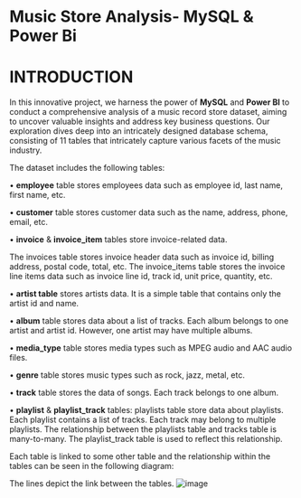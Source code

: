 # Music Store Analysis- MySQL & Power Bi

# INTRODUCTION
In this innovative project, we harness the power of **MySQL** and **Power BI** to conduct a comprehensive analysis of a music record store dataset, aiming to uncover valuable insights and address key business questions. Our exploration dives deep into an intricately designed database schema, consisting of 11 tables that intricately capture various facets of the music industry.

The dataset includes the following tables:

•	**employee** table stores employees data such as employee id, last name, first name, etc. 


•	**customer** table stores customer data such as the name, address, phone, email, etc.


•	**invoice** & **invoice_item** tables store invoice-related data. 


  The invoices table stores invoice header data such as invoice id, billing address, postal code, total, etc.
The invoice_items table stores the invoice line items data such as invoice line id, track id, unit price, quantity, etc.


•	**artist table** stores artists data. It is a simple table that contains only the artist id and name.


•	**album** table stores data about a list of tracks. Each album belongs to one artist and artist id. However, one artist may have multiple albums.


•	**media_type** table stores media types such as MPEG audio and AAC audio files.


•	**genre** table stores music types such as rock, jazz, metal, etc.


•	**track** table stores the data of songs. Each track belongs to one album.


•	**playlist** & **playlist_track** tables: playlists table store data about playlists. Each playlist contains a list of tracks. Each track may belong to multiple playlists. The relationship between the playlists table and tracks table is many-to-many. The playlist_track table is used to reflect this relationship.


Each table is linked to some other table and the relationship within the tables can be seen in the following diagram:
 
The lines depict the link between the tables.
![image](https://github.com/gautami-nakra/SQL-music_store_analysis/assets/148481510/6a7ca489-b3f8-4a26-9852-ff3eb69b8000)


